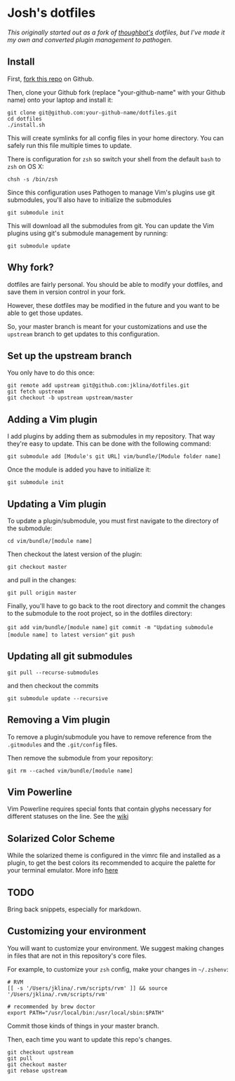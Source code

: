 Josh's dotfiles
===================
_This originally started out as a fork of [thoughbot's](http://https://github.com/thoughtbot/dotfiles "thoughtbot's dotfiles") dotfiles, but I've made it my own and converted plugin management to pathogen._

Install
-------

First, [fork this repo](https://github.com/jklina/dotfiles) on Github.

Then, clone your Github fork (replace "your-github-name" with your Github name) onto your laptop and install it:

    git clone git@github.com:your-github-name/dotfiles.git
    cd dotfiles
    ./install.sh

This will create symlinks for all config files in your home directory. You can
safely run this file multiple times to update.

There is configuration for `zsh` so switch your shell from the default `bash` to `zsh` on OS X:

    chsh -s /bin/zsh

Since this configuration uses Pathogen to manage Vim's plugins use git submodules, you'll also have to initialize the submodules

    git submodule init

This will download all the submodules from git. You can update the Vim plugins using git's submodule management by running:

    git submodule update

Why fork?
---------

dotfiles are fairly personal. You should be able to modify your dotfiles, and save them in version control in your fork.

However, these dotfiles may be modified in the future and you want to be able to get those updates.

So, your master branch is meant for your customizations and use the `upstream` branch to get updates to this configuration.

Set up the upstream branch
--------------------------

You only have to do this once:

    git remote add upstream git@github.com:jklina/dotfiles.git
    git fetch upstream
    git checkout -b upstream upstream/master

Adding a Vim plugin
---------------

I add plugins by adding them as submodules in my repository. That way they're easy to update. This can be done with the following command:

`git submodule add [Module's git URL] vim/bundle/[Module folder name]`

Once the module is added you have to initialize it:

`git submodule init`

Updating a Vim plugin
-----------------

To update a plugin/submodule, you must first navigate to the directory of the submodule:

`cd vim/bundle/[module name]`

Then checkout the latest version of the plugin:

`git checkout master`

and pull in the changes:

`git pull origin master`

Finally, you'll have to go back to the root directory and commit the changes to the submodule to the root project, so in the dotfiles directory:

`git add vim/bundle/[module name]`
`git commit -m "Updating submodule [module name] to latest version"`
`git push`

Updating all git submodules
---------------------------

`git pull --recurse-submodules`

and then checkout the commits

`git submodule update --recursive`

Removing a Vim plugin
-----------------

To remove a plugin/submodule you have to remove reference from the `.gitmodules` and the `.git/config` files.

Then remove the submodule from your repository:

`git rm --cached vim/bundle/[module name]`

Vim Powerline
-------------

Vim Powerline requires special fonts that contain glyphs necessary for different statuses on the line. See the [wiki](https://github.com/Lokaltog/vim-powerline/wiki/Patched-fonts)

Solarized Color Scheme
----------------------

While the solarized theme is configured in the vimrc file and installed as a plugin, to get the best colors its recommended to acquire the palette for your terminal emulator. More info [here](http://ethanschoonover.com/solarized)

TODO
----

Bring back snippets, especially for markdown.

Customizing your environment
----------------------------

You will want to customize your environment. We suggest making changes in files that are not in this repository's core files.

For example, to customize your `zsh` config, make your changes in `~/.zshenv`:

    # RVM
    [[ -s '/Users/jklina/.rvm/scripts/rvm' ]] && source '/Users/jklina/.rvm/scripts/rvm'

    # recommended by brew doctor
    export PATH="/usr/local/bin:/usr/local/sbin:$PATH"

Commit those kinds of things in your master branch.

Then, each time you want to update this repo's changes.

    git checkout upstream
    git pull
    git checkout master
    git rebase upstream
